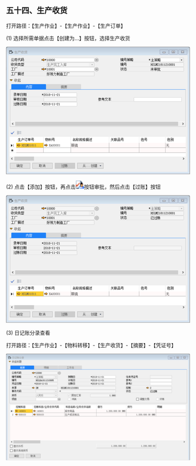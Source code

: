 ## 五十四、生产收货

打开路径：【生产作业】-【生产作业】-【生产订单】

(1) 选择所需单据点击【创建为...】按钮，选择生产收货

![1542786941(1)](BAP_QuickStart_Images/54.1.png)

(2) 点击【添加】按钮，再点击![img](BAP_QuickStart_Images/54.2.png)按钮审批，然后点击【过账】按钮

![1542787043(1)](BAP_QuickStart_Images/54.3.png)

(3) 日记账分录查看

打开路径：【生产作业】-【物料转移】-【生产收货】-【摘要】-【凭证号】

![1542870816(1)](BAP_QuickStart_Images/54.4.png)

